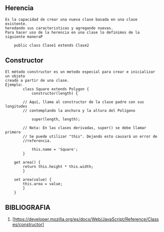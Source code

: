 ## Herencia
    Es la capacidad de crear una nueva clase basada en una clase existente.
    heredando sus caracteristicas y agregando nuevas.
    Para hacer uso de la herencia en una clase lo definimos de la siguiente maneraP
        
        public class Clase1 extends Clase2

## Constructor
    El método constructor es un metodo especial para crear e inicializar un objeto 
    creado a partir de una clase.
    Ejemplo:
            class Square extends Polygon {
                constructor(length) {

            // Aquí, llama al constructor de la clase padre con sus longitudes
            // contemplando la anchura y la altura del Polígono

                super(length, length);

            // Nota: En las clases derivadas, super() se debe llamar primero
            // Se puede utilizar "this". Dejando esto causará un error de
            //referencia.

                this.name = 'Square';
            }

        get area() {
            return this.height * this.width;
            }

        set area(value) {
            this.area = value;
            }
        }

## BIBLIOGRAFIA
1. [https://developer.mozilla.org/es/docs/Web/JavaScript/Reference/Classes/constructor]

